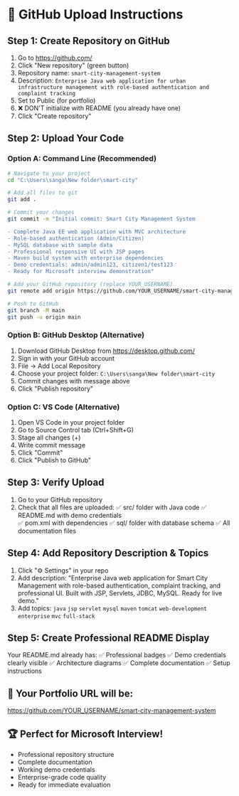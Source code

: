 # 🚀 GitHub Upload Instructions

## Step 1: Create Repository on GitHub
1. Go to https://github.com/
2. Click "New repository" (green button)
3. Repository name: `smart-city-management-system`
4. Description: `Enterprise Java web application for urban infrastructure management with role-based authentication and complaint tracking`
5. Set to Public (for portfolio)
6. ❌ DON'T initialize with README (you already have one)
7. Click "Create repository"

## Step 2: Upload Your Code

### Option A: Command Line (Recommended)
```bash
# Navigate to your project
cd "C:\Users\sanga\New folder\smart-city"

# Add all files to git
git add .

# Commit your changes  
git commit -m "Initial commit: Smart City Management System

- Complete Java EE web application with MVC architecture
- Role-based authentication (Admin/Citizen)
- MySQL database with sample data
- Professional responsive UI with JSP pages
- Maven build system with enterprise dependencies
- Demo credentials: admin/admin123, citizen1/test123
- Ready for Microsoft interview demonstration"

# Add your GitHub repository (replace YOUR_USERNAME)
git remote add origin https://github.com/YOUR_USERNAME/smart-city-management-system.git

# Push to GitHub
git branch -M main
git push -u origin main
```

### Option B: GitHub Desktop (Alternative)
1. Download GitHub Desktop from https://desktop.github.com/
2. Sign in with your GitHub account
3. File → Add Local Repository
4. Choose your project folder: `C:\Users\sanga\New folder\smart-city`
5. Commit changes with message above
6. Click "Publish repository"

### Option C: VS Code (Alternative)
1. Open VS Code in your project folder
2. Go to Source Control tab (Ctrl+Shift+G)
3. Stage all changes (+)
4. Write commit message
5. Click "Commit"
6. Click "Publish to GitHub"

## Step 3: Verify Upload
1. Go to your GitHub repository
2. Check that all files are uploaded:
   ✅ src/ folder with Java code
   ✅ README.md with demo credentials  
   ✅ pom.xml with dependencies
   ✅ sql/ folder with database schema
   ✅ All documentation files

## Step 4: Add Repository Description & Topics
1. Click "⚙️ Settings" in your repo
2. Add description: "Enterprise Java web application for Smart City Management with role-based authentication, complaint tracking, and professional UI. Built with JSP, Servlets, JDBC, MySQL. Ready for live demo."
3. Add topics: `java` `jsp` `servlet` `mysql` `maven` `tomcat` `web-development` `enterprise` `mvc` `full-stack`

## Step 5: Create Professional README Display
Your README.md already has:
✅ Professional badges
✅ Demo credentials clearly visible
✅ Architecture diagrams
✅ Complete documentation
✅ Setup instructions

## 🎯 Your Portfolio URL will be:
https://github.com/YOUR_USERNAME/smart-city-management-system

## 🏆 Perfect for Microsoft Interview!
- Professional repository structure
- Complete documentation
- Working demo credentials
- Enterprise-grade code quality
- Ready for immediate evaluation